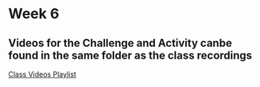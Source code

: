 # Week 6 

## Videos for the Challenge and Activity canbe found in the same folder as the class recordings

[Class Videos Playlist](https://tecmx-my.sharepoint.com/:f:/g/personal/mario_mtz_tec_mx/Eu4aJjOc0RBLs1J1edCuq-QBmOQsTwPm0lTtEs3sdNfCmw?e=yCfjUG)


